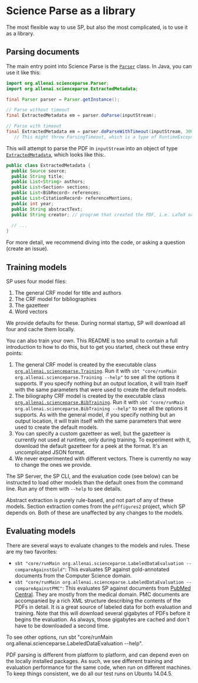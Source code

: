 # Science Parse as a library

The most flexible way to use SP, but also the most complicated, is to use it as a library.

## Parsing documents

The main entry point into Science Parse is the [`Parser`](src/main/java/org/allenai/scienceparse/Parser.java) class. In Java, you can use it like this:
```Java
import org.allenai.scienceparse.Parser;
import org.allenai.scienceparse.ExtractedMetadata;

final Parser parser = Parser.getInstance();

// Parse without timeout
final ExtractedMetadata em = parser.doParse(inputStream);

// Parse with timeout
final ExtractedMetadata em = parser.doParseWithTimeout(inputStream, 30000);  // 30 second timeout
   // This might throw ParsingTimeout, which is a type of RuntimeException. 
```

This will attempt to parse the PDF in `inputStream` into an object of type [`ExtractedMetadata`](src/main/java/org/allenai/scienceparse/ExtractedMetadata.java), which looks like this:.

```Java
public class ExtractedMetadata {
  public Source source;
  public String title;
  public List<String> authors;
  public List<Section> sections;
  public List<BibRecord> references;
  public List<CitationRecord> referenceMentions;
  public int year;
  public String abstractText;
  public String creator; // program that created the PDF, i.e. LaTeX or PowerPoint or something else
  
  // ...
}
```

For more detail, we recommend diving into the code, or asking a question (create an issue).

## Training models

SP uses four model files:
 1. The general CRF model for title and authors
 2. The CRF model for bibliographies
 3. The gazetteer
 4. Word vectors
 
We provide defaults for these. During normal startup, SP will download all four and cache them locally.

You can also train your own. This README is too small to contain a full introduction to how to do this, but to get you started, check out these entry points:
 1. The general CRF model is created by the executable class [`org.allenai.scienceparse.Training`](src/main/scala/org/allenai/scienceparse/Training.scala). Run it with `sbt "core/runMain org.allenai.scienceparse.Training --help"` to see all the options it supports. If you specify nothing but an output location, it will train itself with the same parameters that were used to create the default models.
 2. The biliography CRF model is created by the executable class [`org.allenai.scienceparse.BibTraining`](src/main/scala/org/allenai/scienceparse/BibTraining.scala). Run it with `sbt "core/runMain org.allenai.scienceparse.BibTraining --help"` to see all the options it supports. As with the general model, if you specify nothing but an output location, it will train itself with the same parameters that were used to create the default models.
 3. You can specify a custom gazetteer as well, but the gazetteer is currently not used at runtime, only during training. To experiment with it, download the default gazetteer for a peek at the format. It's an uncomplicated JSON format.
 4. We never experimented with different vectors. There is currently no way to change the ones we provide.
 
 The SP Server, the SP CLI, and the evaluation code (see below) can be instructed to load other models than the default ones from the command line. Run any of them with `--help` to see details.
 
 Abstract extraction is purely rule-based, and not part of any of these models. Section extraction comes from the `pdffigures2` project, which SP depends on. Both of these are unaffected by any changes to the models.
 
 ## Evaluating models
 
There are several ways to evaluate changes to the models and rules. These are my two favorites:
 * `sbt "core/runMain org.allenai.scienceparse.LabeledDataEvaluation --compareAgainstGold"`: This evaluates SP against gold-annotated documents from the Computer Science domain.
 * `sbt "core/runMain org.allenai.scienceparse.LabeledDataEvaluation --compareAgainstPMC"`: This evaluates SP against documents from [PubMed Central](https://www.ncbi.nlm.nih.gov/pmc/). They are mostly from the medical domain. PMC documents are accompanied by a rich XML structure describing the contents of the PDFs in detail. It is a great source of labeled data for both evaluation and training. Note that this will download several gigabytes of PDFs before it begins the evaluation. As always, those gigabytes are cached and don't have to be downloaded a second time.
 
To see other options, run sbt "core/runMain org.allenai.scienceparse.LabeledDataEvaluation --help".
 
PDF parsing is different from platform to platform, and can depend even on the locally installed packages. As such, we see different training and evaluation performance for the same code, when run on different machines. To keep things consistent, we do all our test runs on Ubuntu 14.04.5.
